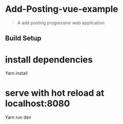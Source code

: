 # Add-Posting-vue-example

> A add posting progressive web application

## Build Setup

# install dependencies
Yarn install

# serve with hot reload at localhost:8080
Yarn run dev



